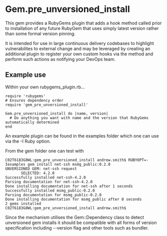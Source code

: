 # Gem.pre_unversioned_install

This gem provides a RubyGems plugin that adds a hook method called prior to installation of any future RubyGem that uses simply latest version rather than some formal version pinning.

It is intended for use in large continuous delivery codebases to highlight vulnerabilites to external change and may be leveraged by creating an additional plugin to register your own custom hooks via the method and perform such actions as notifying your DevOps team.
## Example use

Within your own rubygems_plugin.rb...
```
require 'rubygems'
# Ensures dependency order
require 'gem_pre_unversioned_install'

Gem.pre_unversioned_install do |name, version|
  # Do anything you want with name and the version that RubyGems automatically determined
end
```

An example plugin can be found in the examples folder which one can use via the -I Ruby option.

From the gem folder one can test with
```
C02T6183G8WL:gem_pre_unversioned_install andrew.smith$ RUBYOPT=-Iexamples gem install net-ssh msmg_public:0.2.0
UNVERSIONED GEM: net-ssh request
       SELECTED: 4.2.0
Successfully installed net-ssh-4.2.0
Parsing documentation for net-ssh-4.2.0
Done installing documentation for net-ssh after 1 seconds
Successfully installed msmg_public-0.2.0
Parsing documentation for msmg_public-0.2.0
Done installing documentation for msmg_public after 0 seconds
2 gems installed
C02T6183G8WL:gem_pre_unversioned_install andrew.smith$ 
```

Since the mechanism utilises the Gem::Dependency class to detect unversioned gem installs it should be compatible with all forms of version specification including --version flag and other tools such as bundler.
